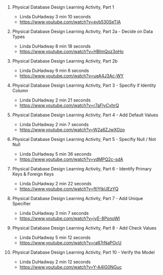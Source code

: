 1. Physical Database Design Learning Activity, Part 1 
    - Linda DuHadway 3 min 10 seconds
    - https://www.youtube.com/watch?v=evb530SeTIA

2. Physical Database Design Learning Activity, Part 2a - Decide on Data Types
    - Linda DuHadway 8 min 18 seconds
    - https://www.youtube.com/watch?v=HBImQoz3oHo

3. Physical Database Design Learning Activity, Part 2b
    - Linda DuHadway 9 min 6 seconds
    - https://www.youtube.com/watch?v=ueA4J3Ac-WY

4. Physical Database Design Learning Activity, Part 3 - Specifiy if Identity Column
    - Linda DuHadway 2 min 21 seconds
    - https://www.youtube.com/watch?v=r7aFIyCyhrQ

5. Physical Database Design Learning Activity, Part 4 - Add Default Values
    - Linda DuHadway 2 min 7 seconds
    - https://www.youtube.com/watch?v=W2a6ZJwXOzo

6. Physical Database Design Learning Activity, Part 5 - Specifiy Null / Not Null
    - Linda DuHadway 5 min 36 seconds
    - https://www.youtube.com/watch?v=vdMPQ2c-sdA

7. Physical Database Design Learning Activity, Part 6 - Identify Primary Keys & Foreign Keys
    - Linda DuHadway 2 min 22 seconds
    - https://www.youtube.com/watch?v=ftIYtkUEzYQ

8. Physical Database Design Learning Activity, Part 7 - Add Unique Specifier
    - Linda DuHadway 3 min 7 seconds
    - https://www.youtube.com/watch?v=jyE-8PonoWI

9. Physical Database Design Learning Activity, Part 8 - Add Check Values
    - Linda DuHadway 5 min 12 seconds
    - https://www.youtube.com/watch?v=ra67rNaPOcU

10. Physical Database Design Learning Activity, Part 10 - Verify the Model
    - Linda DuHadway 2 min 12 seconds
    - https://www.youtube.com/watch?v=Y-A4IG0NGuc
